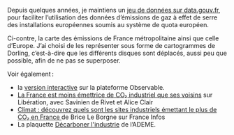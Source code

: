 Depuis quelques années, je maintiens un [jeu de données sur
data.gouv.fr](https://www.data.gouv.fr/fr/datasets/emissions-de-gaz-a-effet-de-serre-des-installations-soumises-a-quota-de-lue),
pour faciliter l’utilisation des données d’émissions de gaz à effet de serre des installations
européennes soumis au système de quota européen. 

Ci-contre, la carte des émissions de France métropolitaine ainsi que celle d’Europe. J’ai choisi de les
représenter sous forme de cartogrammes de Dorling, c’est-à-dire que les différents disques sont
déplacés, aussi peu que possible, afin de ne pas se superposer. 


Voir également :
- la [version interactive](https://observablehq.com/@cedricr/emissions-seqe-fr) sur la
plateforme Observable.
- [La France est moins émettrice de CO₂ industriel que ses
  voisins](https://www.liberation.fr/international/europe/la-france-est-moins-emettrice-de-co2-industriel-que-ses-voisins-20210604_SWRCOR6UWRGW7H2UPI4MOU7V7A/?redirected=1)
  sur Libération, avec Savinien de Rivet et Alice Clair
- [Climat : découvrez quels sont les sites industriels émettant le plus de CO₂ en France
  ](https://www.francetvinfo.fr/monde/environnement/cop/carte-climat-decouvrez-quels-sont-les-sites-industriels-emettant-le-plus-de-co2-en-france_5463478.html)
  de Brice Le Borgne sur France Infos
- La plaquette [Décarboner l'industrie](https://librairie.ademe.fr/7146-decarboner-l-industrie.html)
  de l’ADEME.
